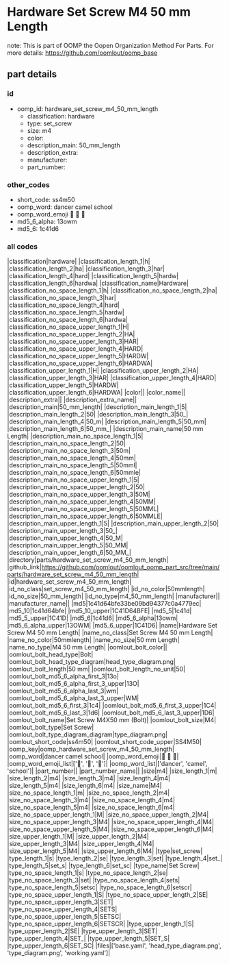 # Hardware Set Screw M4 50 mm Length  

note: This is part of OOMP the Oopen Organization Method For Parts. For more details: https://github.com/oomlout/oomp_base

##  part details





### id
* oomp_id: hardware_set_screw_m4_50_mm_length
  * classification: hardware
  * type: set_screw
  * size: m4
  * color: 
  * description_main: 50_mm_length
  * description_extra: 
  * manufacturer: 
  * part_number: 

### other_codes
* short_code: ss4m50
* oomp_word: dancer camel school
* oomp_word_emoji :dancer: :camel: :school:
* md5_6_alpha: 13owm
* md5_6: 1c41d6

### all codes 
|classification|hardware|
|classification_length_1|h|
|classification_length_2|ha|
|classification_length_3|har|
|classification_length_4|hard|
|classification_length_5|hardw|
|classification_length_6|hardwa|
|classification_name|Hardware|
|classification_no_space_length_1|h|
|classification_no_space_length_2|ha|
|classification_no_space_length_3|har|
|classification_no_space_length_4|hard|
|classification_no_space_length_5|hardw|
|classification_no_space_length_6|hardwa|
|classification_no_space_upper_length_1|H|
|classification_no_space_upper_length_2|HA|
|classification_no_space_upper_length_3|HAR|
|classification_no_space_upper_length_4|HARD|
|classification_no_space_upper_length_5|HARDW|
|classification_no_space_upper_length_6|HARDWA|
|classification_upper_length_1|H|
|classification_upper_length_2|HA|
|classification_upper_length_3|HAR|
|classification_upper_length_4|HARD|
|classification_upper_length_5|HARDW|
|classification_upper_length_6|HARDWA|
|color||
|color_name||
|description_extra||
|description_extra_name||
|description_main|50_mm_length|
|description_main_length_1|5|
|description_main_length_2|50|
|description_main_length_3|50_|
|description_main_length_4|50_m|
|description_main_length_5|50_mm|
|description_main_length_6|50_mm_|
|description_main_name|50 mm Length|
|description_main_no_space_length_1|5|
|description_main_no_space_length_2|50|
|description_main_no_space_length_3|50m|
|description_main_no_space_length_4|50mm|
|description_main_no_space_length_5|50mml|
|description_main_no_space_length_6|50mmle|
|description_main_no_space_upper_length_1|5|
|description_main_no_space_upper_length_2|50|
|description_main_no_space_upper_length_3|50M|
|description_main_no_space_upper_length_4|50MM|
|description_main_no_space_upper_length_5|50MML|
|description_main_no_space_upper_length_6|50MMLE|
|description_main_upper_length_1|5|
|description_main_upper_length_2|50|
|description_main_upper_length_3|50_|
|description_main_upper_length_4|50_M|
|description_main_upper_length_5|50_MM|
|description_main_upper_length_6|50_MM_|
|directory|parts/hardware_set_screw_m4_50_mm_length|
|github_link|https://github.com/oomlout/oomlout_oomp_part_src/tree/main/parts/hardware_set_screw_m4_50_mm_length|
|id|hardware_set_screw_m4_50_mm_length|
|id_no_class|set_screw_m4_50_mm_length|
|id_no_color|50mmlength|
|id_no_size|50_mm_length|
|id_no_type|m4_50_mm_length|
|manufacturer||
|manufacturer_name||
|md5|1c41d64bfe33be09bd94377c0a4779ec|
|md5_10|1c41d64bfe|
|md5_10_upper|1C41D64BFE|
|md5_5|1c41d|
|md5_5_upper|1C41D|
|md5_6|1c41d6|
|md5_6_alpha|13owm|
|md5_6_alpha_upper|13OWM|
|md5_6_upper|1C41D6|
|name|Hardware Set Screw M4 50 mm Length|
|name_no_class|Set Screw M4 50 mm Length|
|name_no_color|50mmlength|
|name_no_size|50 mm Length|
|name_no_type|M4 50 mm Length|
|oomlout_bolt_color||
|oomlout_bolt_head_type|Bolt|
|oomlout_bolt_head_type_diagram|head_type_diagram.png|
|oomlout_bolt_length|50 mm|
|oomlout_bolt_length_no_unit|50|
|oomlout_bolt_md5_6_alpha_first_3|13o|
|oomlout_bolt_md5_6_alpha_first_3_upper|13O|
|oomlout_bolt_md5_6_alpha_last_3|wm|
|oomlout_bolt_md5_6_alpha_last_3_upper|WM|
|oomlout_bolt_md5_6_first_3|1c4|
|oomlout_bolt_md5_6_first_3_upper|1C4|
|oomlout_bolt_md5_6_last_3|1d6|
|oomlout_bolt_md5_6_last_3_upper|1D6|
|oomlout_bolt_name|Set Screw M4X50 mm  (Bolt)|
|oomlout_bolt_size|M4|
|oomlout_bolt_type|Set Screw|
|oomlout_bolt_type_diagram_diagram|type_diagram.png|
|oomlout_short_code|ss4m50|
|oomlout_short_code_upper|SS4M50|
|oomp_key|oomp_hardware_set_screw_m4_50_mm_length|
|oomp_word|dancer camel school|
|oomp_word_emoji|:dancer: :camel: :school:|
|oomp_word_emoji_list|[':dancer:', ':camel:', ':school:']|
|oomp_word_list|['dancer', 'camel', 'school']|
|part_number||
|part_number_name||
|size|m4|
|size_length_1|m|
|size_length_2|m4|
|size_length_3|m4|
|size_length_4|m4|
|size_length_5|m4|
|size_length_6|m4|
|size_name|M4|
|size_no_space_length_1|m|
|size_no_space_length_2|m4|
|size_no_space_length_3|m4|
|size_no_space_length_4|m4|
|size_no_space_length_5|m4|
|size_no_space_length_6|m4|
|size_no_space_upper_length_1|M|
|size_no_space_upper_length_2|M4|
|size_no_space_upper_length_3|M4|
|size_no_space_upper_length_4|M4|
|size_no_space_upper_length_5|M4|
|size_no_space_upper_length_6|M4|
|size_upper_length_1|M|
|size_upper_length_2|M4|
|size_upper_length_3|M4|
|size_upper_length_4|M4|
|size_upper_length_5|M4|
|size_upper_length_6|M4|
|type|set_screw|
|type_length_1|s|
|type_length_2|se|
|type_length_3|set|
|type_length_4|set_|
|type_length_5|set_s|
|type_length_6|set_sc|
|type_name|Set Screw|
|type_no_space_length_1|s|
|type_no_space_length_2|se|
|type_no_space_length_3|set|
|type_no_space_length_4|sets|
|type_no_space_length_5|setsc|
|type_no_space_length_6|setscr|
|type_no_space_upper_length_1|S|
|type_no_space_upper_length_2|SE|
|type_no_space_upper_length_3|SET|
|type_no_space_upper_length_4|SETS|
|type_no_space_upper_length_5|SETSC|
|type_no_space_upper_length_6|SETSCR|
|type_upper_length_1|S|
|type_upper_length_2|SE|
|type_upper_length_3|SET|
|type_upper_length_4|SET_|
|type_upper_length_5|SET_S|
|type_upper_length_6|SET_SC|
|files|['base.yaml', 'head_type_diagram.png', 'type_diagram.png', 'working.yaml']|
